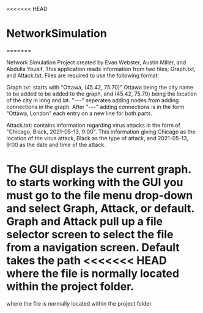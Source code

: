<<<<<<< HEAD
# NetworkSimulation
=======

Network Simulation Project created by Evan Webster, Austin Miller, and Abdulla Yousif.
This application reads information from two files; Graph.txt, and Attack.txt. Files are 
required to use the following format:

Graph.txt: starts with "Ottawa, (45.42, 75.70)" Ottawa being the city name to be added to
be added to the graph, and (45.42, 75.70) being the location of the city in long and lat.
"---" seperates adding nodes from adding connections in the graph. After "---" adding 
connections is in the form "Ottawa, London" each entry on a new line for both parts.

Attack.txt: contains information regarding virus attacks in the form of "Chicago, Black, 
2021-05-13, 9:00". This information giving Chicago as the location of the virus attack, 
Black as the type of attack, and 2021-05-13, 9:00 as the date and time of the attack.

The GUI displays the current graph. to starts working with the GUI you must go to the file
menu drop-down and select Graph, Attack, or default. Graph and Attack pull up a file 
selector screen to select the file from a navigation screen. Default takes the path
<<<<<<< HEAD
where the file is normally located within the project folder. 
=======
where the file is normally located within the project folder. 

